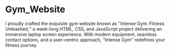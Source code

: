 # Gym_Website
I proudly crafted the exquisite gym website known as ‘‘Intense Gym: Fitness Unleashed,‘‘ a week-long HTML, CSS, and JavaScript project delivering an immersive laptop screen experience. With modern equipment, seamless contact options, and a user-centric approach, ‘‘Intense Gym‘‘ redefines your fitness journey.
